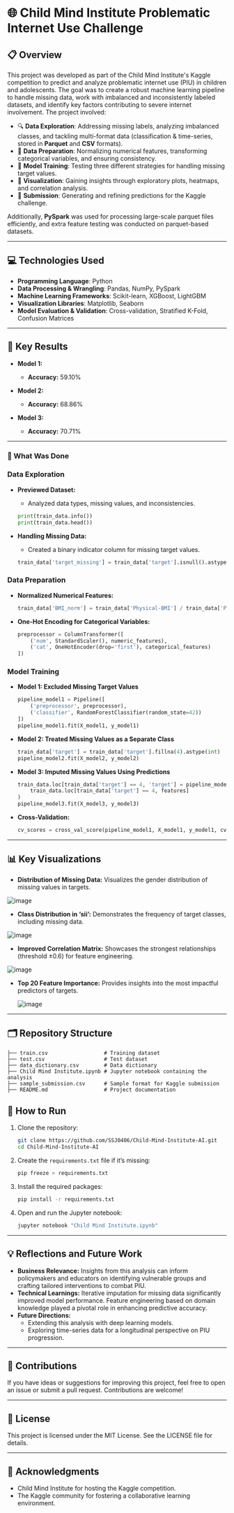 # 🌐 Child Mind Institute Problematic Internet Use Challenge

## 📋 Overview
This project was developed as part of the Child Mind Institute's Kaggle competition to predict and analyze problematic internet use (PIU) in children and adolescents. The goal was to create a robust machine learning pipeline to handle missing data, work with imbalanced and inconsistently labeled datasets, and identify key factors contributing to severe internet involvement. The project involved:

- 🔍 **Data Exploration**: Addressing missing labels, analyzing imbalanced classes, and tackling multi-format data (classification & time-series, stored in **Parquet** and **CSV** formats).
- 🧐 **Data Preparation**: Normalizing numerical features, transforming categorical variables, and ensuring consistency.
- 🤖 **Model Training**: Testing three different strategies for handling missing target values.
- 🎨 **Visualization**: Gaining insights through exploratory plots, heatmaps, and correlation analysis.
- 🚀 **Submission**: Generating and refining predictions for the Kaggle challenge.

Additionally, **PySpark** was used for processing large-scale parquet files efficiently, and extra feature testing was conducted on parquet-based datasets.

---

## 💻 Technologies Used

- **Programming Language**: Python
- **Data Processing & Wrangling**: Pandas, NumPy, PySpark
- **Machine Learning Frameworks**: Scikit-learn, XGBoost, LightGBM
- **Visualization Libraries**: Matplotlib, Seaborn
- **Model Evaluation & Validation**: Cross-validation, Stratified K-Fold, Confusion Matrices

---

## 🎯 Key Results

- **Model 1:**
  - **Accuracy:** 59.10%

- **Model 2:**
  - **Accuracy:** 68.86%
 
- **Model 3:**
  - **Accuracy:** 70.71%
  

---

### 🧰 What Was Done

### Data Exploration
- **Previewed Dataset:**
  - Analyzed data types, missing values, and inconsistencies.

  ```python
  print(train_data.info())
  print(train_data.head())
  ```

- **Handling Missing Data:**
  - Created a binary indicator column for missing target values.
  
  ```python
  train_data['target_missing'] = train_data['target'].isnull().astype(int)
  ```

### Data Preparation
- **Normalized Numerical Features:**
  
  ```python
  train_data['BMI_norm'] = train_data['Physical-BMI'] / train_data['Physical-BMI'].max()
  ```

- **One-Hot Encoding for Categorical Variables:**
  
  ```python
  preprocessor = ColumnTransformer([
      ('num', StandardScaler(), numeric_features),
      ('cat', OneHotEncoder(drop='first'), categorical_features)
  ])
  ```

### Model Training
- **Model 1: Excluded Missing Target Values**
  
  ```python
  pipeline_model1 = Pipeline([
      ('preprocessor', preprocessor),
      ('classifier', RandomForestClassifier(random_state=42))
  ])
  pipeline_model1.fit(X_model1, y_model1)
  ```

- **Model 2: Treated Missing Values as a Separate Class**
  
  ```python
  train_data['target'] = train_data['target'].fillna(4).astype(int)
  pipeline_model2.fit(X_model2, y_model2)
  ```

- **Model 3: Imputed Missing Values Using Predictions**
  
  ```python
  train_data.loc[train_data['target'] == 4, 'target'] = pipeline_model1.predict(
      train_data.loc[train_data['target'] == 4, features]
  )
  pipeline_model3.fit(X_model3, y_model3)
  ```

- **Cross-Validation:**
  
  ```python
  cv_scores = cross_val_score(pipeline_model1, X_model1, y_model1, cv=5, scoring='accuracy')
  ```
---

## 📊 Key Visualizations


- **Distribution of Missing Data:** Visualizes the gender distribution of missing values in targets.

![image](https://github.com/user-attachments/assets/b03c89fe-0e31-4e7e-88ba-f458ee6e4a02)


- **Class Distribution in ‘sii’:** Demonstrates the frequency of target classes, including missing data.

![image](https://github.com/user-attachments/assets/f28d4b60-2d47-4230-9ee7-bd9a8204dc0a)

  
- **Improved Correlation Matrix:** Showcases the strongest relationships (threshold ±0.6) for feature engineering.

![image](https://github.com/user-attachments/assets/1b747fc4-1ae6-48bf-9ce8-ea422b14f48a)

  
- **Top 20 Feature Importance:** Provides insights into the most impactful predictors of targets.

  ![image](https://github.com/user-attachments/assets/c2eebc04-6718-4564-9ee7-d8bf0c849e00)


---

## 🗂️ Repository Structure

```plaintext
├── train.csv                  # Training dataset
├── test.csv                   # Test dataset
├── data_dictionary.csv        # Data dictionary
├── Child Mind Institute.ipynb # Jupyter notebook containing the analysis
├── sample_submission.csv      # Sample format for Kaggle submission
├── README.md                  # Project documentation
```

## 🚀 How to Run

1. Clone the repository:

   ```bash
   git clone https://github.com/SSJ0406/Child-Mind-Institute-AI.git
   cd Child-Mind-Institute-AI
   ```

2. Create the `requirements.txt` file if it’s missing:

   ```bash
   pip freeze > requirements.txt
   ```

3. Install the required packages:

   ```bash
   pip install -r requirements.txt
   ```

4. Open and run the Jupyter notebook:

   ```bash
   jupyter notebook "Child Mind Institute.ipynb"
   ```

---

## 💡 Reflections and Future Work

- **Business Relevance:** Insights from this analysis can inform policymakers and educators on identifying vulnerable groups and crafting tailored interventions to combat PIU.
- **Technical Learnings:** Iterative imputation for missing data significantly improved model performance. Feature engineering based on domain knowledge played a pivotal role in enhancing predictive accuracy.
- **Future Directions:**
  - Extending this analysis with deep learning models.
  - Exploring time-series data for a longitudinal perspective on PIU progression.

---

## 🤝 Contributions

If you have ideas or suggestions for improving this project, feel free to open an issue or submit a pull request. Contributions are welcome!

---

## 📜 License

This project is licensed under the MIT License. See the LICENSE file for details.

---

## 🙏 Acknowledgments

- Child Mind Institute for hosting the Kaggle competition.
- The Kaggle community for fostering a collaborative learning environment.

